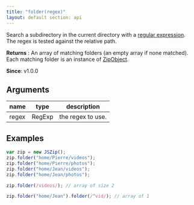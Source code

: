 ```yaml
---
title: "folder(regex)"
layout: default section: api
---
```


Search a subdirectory in the current directory with a
[regular expression](https://developer.mozilla.org/en-US/docs/Web/JavaScript/Guide/Regular_Expressions). The regex is
tested against the relative path.

__Returns__ : An array of matching folders (an empty array if none matched). Each matching folder is an instance
of [ZipObject]({{site.baseurl}}/documentation/api_zipobject.html).

__Since__: v1.0.0

## Arguments

name  | type   | description
------|--------|------------
regex | RegExp | the regex to use.

## Examples

```js
var zip = new JSZip();
zip.folder("home/Pierre/videos");
zip.folder("home/Pierre/photos");
zip.folder("home/Jean/videos");
zip.folder("home/Jean/photos");

zip.folder(/videos/); // array of size 2

zip.folder("home/Jean").folder(/^vid/); // array of 1
```

